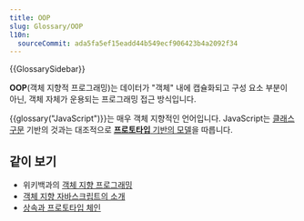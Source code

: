 ```yaml
---
title: OOP
slug: Glossary/OOP
l10n:
  sourceCommit: ada5fa5ef15eadd44b549ecf906423b4a2092f34
---
```


{{GlossarySidebar}}

**OOP**(객체 지향적 프로그래밍)는 데이터가 "객체" 내에 캡슐화되고 구성 요소 부분이 아닌, 객체 자체가 운용되는 프로그래밍 접근 방식입니다.

{{glossary("JavaScript")}}는 매우 객체 지향적인 언어입니다. JavaScript는 [클래스 구문](/ko/docs/Web/JavaScript/Guide/Details_of_the_Object_Model#Class-based_vs._prototype-based_languages) 기반의 것과는 대조적으로 [**프로토타입** 기반의 모델](/ko/docs/Web/JavaScript/Inheritance_and_the_prototype_chain)을 따릅니다.

## 같이 보기

- 위키백과의 [객체 지향 프로그래밍](https://ko.wikipedia.org/wiki/%EA%B0%9D%EC%B2%B4_%EC%A7%80%ED%96%A5_%ED%94%84%EB%A1%9C%EA%B7%B8%EB%9E%98%EB%B0%8D)
- [객체 지향 자바스크립트의 소개](/ko/docs/Learn/JavaScript/Objects)
- [상속과 프로토타입 체인](/ko/docs/Web/JavaScript/Inheritance_and_the_prototype_chain)

